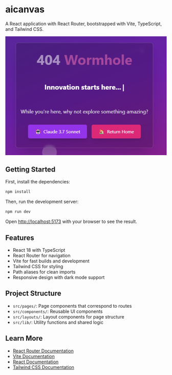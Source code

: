 # aicanvas

A React application with React Router, bootstrapped with Vite, TypeScript, and Tailwind CSS.

![alt text](image.png)

## Getting Started

First, install the dependencies:

```bash
npm install
```

Then, run the development server:

```bash
npm run dev
```

Open [http://localhost:5173](http://localhost:5173) with your browser to see the result.

## Features

- React 18 with TypeScript
- React Router for navigation
- Vite for fast builds and development
- Tailwind CSS for styling
- Path aliases for clean imports
- Responsive design with dark mode support

## Project Structure

- `src/pages/`: Page components that correspond to routes
- `src/components/`: Reusable UI components
- `src/layouts/`: Layout components for page structure
- `src/lib/`: Utility functions and shared logic

## Learn More

- [React Router Documentation](https://reactrouter.com/)
- [Vite Documentation](https://vitejs.dev/)
- [React Documentation](https://react.dev/)
- [Tailwind CSS Documentation](https://tailwindcss.com/)
